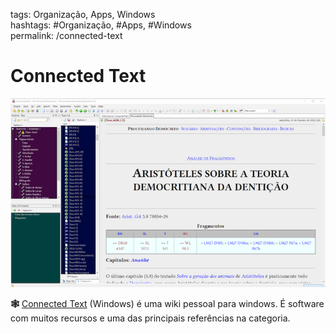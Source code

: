 tags: Organização, Apps, Windows  
hashtags: #Organização, #Apps, #Windows  
permalink: /connected-text

# Connected Text  
  
  
![Connected Text](./img/apps/__ct.png)  
  
  
**🕸️** [Connected Text](https://www.connectedtext.com) (Windows) é uma wiki pessoal para windows. É software com muitos recursos e uma das principais referências na categoria.  
  
